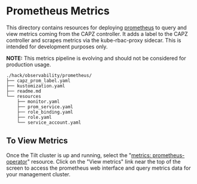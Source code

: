 # Prometheus Metrics

This directory contains resources for deploying [prometheus](https://prometheus.io/) to query and
view metrics coming from the CAPZ controller. It adds a label to the CAPZ controller and scrapes
metrics via the kube-rbac-proxy sidecar. This is intended for development purposes only.

**NOTE:** This metrics pipeline is evolving and should not be considered for production usage.

```
./hack/observability/prometheus/
├── capz_prom_label.yaml
├── kustomization.yaml
├── readme.md
└── resources
    ├── monitor.yaml
    ├── prom_service.yaml
    ├── role_binding.yaml
    ├── role.yaml
    └── service_account.yaml
```

## To View Metrics

Once the Tilt cluster is up and running, select the
"[metrics: prometheus-operator](http://localhost:10350/r/metrics%3A%20prometheus-operator/overview)" <!-- markdown-link-check-disable-line -->
resource. Click on the "View metrics" link near the top of the screen to access the prometheus web
interface and query metrics data for your management cluster.

